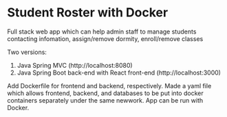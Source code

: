 # Student Roster with Docker

Full stack web app which can help admin staff to manage students contacting infomation, assign/remove dormity, enroll/remove classes

Two versions: 
  1. Java Spring MVC (http://localhost:8080)
  2. Java Spring Boot back-end with React front-end (http://localhost:3000)

Add Dockerfile for frontend and backend, respectively.
Made a yaml file which allows frontend, backend, and databases to be put into docker containers separately under the same newwork. 
App can be run with Docker.
